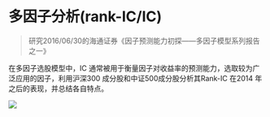 # 多因子分析(rank-IC/IC) #

>研究2016/06/30的海通证券《因子预测能力初探——多因子模型系列报告之一》

在多因子选股模型中，IC 通常被用于衡量因子对收益率的预测能力，选取较为广泛应用的因子，利用沪深300 成分股和中证500成分股分析其Rank-IC 在2014 年之后的表现，并总结各自特点。

![](https://github.com/yinruyi/factors-selection/blob/master/rank_ic/pic/ADX.jpg)
